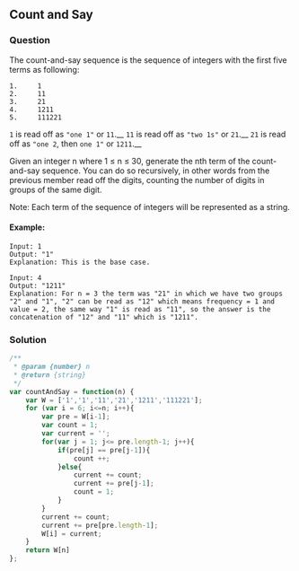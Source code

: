 ## Count and Say

### Question

The count-and-say sequence is the sequence of integers with the first five terms as following:
```shell
1.     1
2.     11
3.     21
4.     1211
5.     111221
```
`1` is read off as `"one 1"` or `11`.__
`11` is read off as `"two 1s"` or `21`.__
`21` is read off as `"one 2`, then `one 1"` or `1211`.__

Given an integer n where 1 ≤ n ≤ 30, generate the nth term of the count-and-say sequence. You can do so recursively, in other words from the previous member read off the digits, counting the number of digits in groups of the same digit.

Note: Each term of the sequence of integers will be represented as a string.

#### Example:
```shell
Input: 1
Output: "1"
Explanation: This is the base case.
```

```shell
Input: 4
Output: "1211"
Explanation: For n = 3 the term was "21" in which we have two groups "2" and "1", "2" can be read as "12" which means frequency = 1 and value = 2, the same way "1" is read as "11", so the answer is the concatenation of "12" and "11" which is "1211".
```

### Solution
```javascript
/**
 * @param {number} n
 * @return {string}
 */
var countAndSay = function(n) {
    var W = ['1','1','11','21','1211','111221'];
    for (var i = 6; i<=n; i++){
        var pre = W[i-1];
        var count = 1;
        var current = '';
        for(var j = 1; j<= pre.length-1; j++){
            if(pre[j] == pre[j-1]){
                count ++;
            }else{
                current += count;
                current += pre[j-1];
                count = 1;
            }
        }
        current += count;
        current += pre[pre.length-1];  
        W[i] = current;
    }
    return W[n]
};
```
